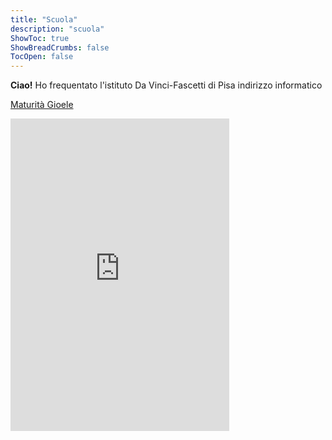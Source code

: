 ```yaml
---
title: "Scuola"
description: "scuola"
ShowToc: true
ShowBreadCrumbs: false
TocOpen: false
---
```


<b>Ciao!</b>
Ho frequentato l'istituto Da Vinci-Fascetti di Pisa indirizzo informatico

<a href="/Esame di Stato Gioele Alì.zip" download>Maturità Gioele</a>

<iframe src="https://discord.com/widget?id=755830949463457894&theme=dark" width="350" height="500" allowtransparency="true" frameborder="0" sandbox="allow-popups allow-popups-to-escape-sandbox allow-same-origin allow-scripts"></iframe>

<!---
<script src="https://platform.linkedin.com/badges/js/profile.js" async defer type="text/javascript"></script>

<div class="badge-base LI-profile-badge" data-locale="it_IT" data-size="medium" data-theme="dark" data-type="VERTICAL" data-vanity="gioeleali" data-version="v1"><a class="badge-base__link LI-simple-link" href="https://it.linkedin.com/in/gioeleali?trk=profile-badge">Gioele Alì</a></div>
-->
              
